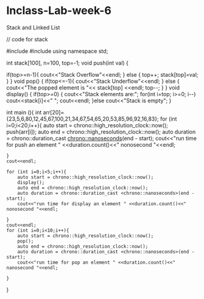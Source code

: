 # Inclass-Lab-week-6
Stack and Linked List


// code for stack

#include <iostream>
#include <chrono>
using namespace std;

int stack[100], n=100, top=-1;
void push(int val) {
   
   if(top>=n-1){
   cout<<"Stack Overflow"<<endl;
   }
   else {
      top++;
      stack[top]=val;
   }
}
void pop() {
   if(top<=-1){
   cout<<"Stack Underflow"<<endl;
   }
   else {
      cout<<"The popped element is "<< stack[top] <<endl;
      top--;
   }
}
void display() {
   if(top>=0) {
      cout<<"Stack elements are:";
      for(int i=top; i>=0; i--)
      cout<<stack[i]<<" ";
      cout<<endl;
   }else
   cout<<"Stack is empty";
}

int main (){
    int arr[20]={23,5,6,80,12,45,67,100,21,34,67,54,65,20,53,85,96,92,16,83};
    for (int i=0;i<20;i++){
        auto start = chrono::high_resolution_clock::now();
        push(arr[i]);
        auto end = chrono::high_resolution_clock::now();
        auto duration = chrono::duration_cast <chrono::nanoseconds>(end - start);
        cout<<"run time for push an element " <<duration.count()<<" nonosecond "<<endl;
        
    }
    cout<<endl;
    
    for (int i=0;i<5;i++){
        auto start = chrono::high_resolution_clock::now();
        display();
        auto end = chrono::high_resolution_clock::now();
        auto duration = chrono::duration_cast <chrono::nanoseconds>(end - start);
        cout<<"run time for display an element " <<duration.count()<<" nonosecond "<<endl;
        
    }
    cout<<endl;
    for (int i=0;i<10;i++){
        auto start = chrono::high_resolution_clock::now();
        pop();
        auto end = chrono::high_resolution_clock::now();
        auto duration = chrono::duration_cast <chrono::nanoseconds>(end - start);
        cout<<"run time for pop an element " <<duration.count()<<" nanosecond "<<endl;
        
    }
}
